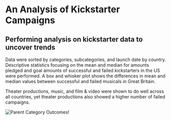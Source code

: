 # An Analysis of Kickstarter Campaigns
Performing analysis on kickstarter data to uncover trends
---
Data were sorted by categories, subcategories, and launch date by country.  Descriptive statistics focusing on the mean and median for amounts pledged and goal amounts of successful and failed kickstarters in the US were performed.  A box and whisker plot shows the differences in mean and median values between successful and failed musicals in Great Britain.

Theater productions, music, and film & video were shown to do well across all countries, yet theater productions also showed a higher number of failed campaigns.

![Parent Category Outcomes!](/assets/images/parent-category-outcomes-module-1-excel.png "Parent Category Outcomes")

